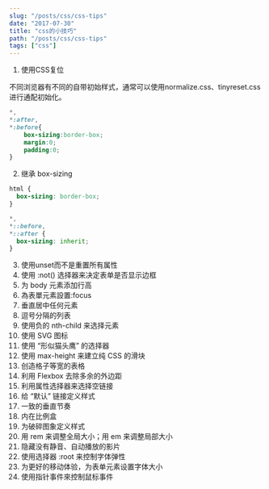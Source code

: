 ```yaml
---
slug: "/posts/css/css-tips"
date: "2017-07-30"
title: "css的小技巧"
path: "/posts/css/css-tips"
tags: ["css"]
---
```

1. 使用CSS复位

不同浏览器有不同的自带初始样式，通常可以使用normalize.css、tinyreset.css进行通配初始化。

``` css
*,
*:after,
*:before{
    box-sizing:border-box;
    margin:0;
    padding:0;
}
```

2. 继承 box-sizing

``` css
html {
  box-sizing: border-box;
}

*,
*::before,
*::after {
  box-sizing: inherit;
}
```

3. 使用unset而不是重置所有属性
4. 使用 :not() 选择器来决定表单是否显示边框
5. 为 body 元素添加行高
6. 為表單元素設置:focus
7. 垂直居中任何元素
8. 逗号分隔的列表
9. 使用负的 nth-child 来选择元素
10. 使用 SVG 图标
11. 使用 “形似猫头鹰” 的选择器
12. 使用 max-height 来建立纯 CSS 的滑块
13. 创造格子等宽的表格
14. 利用 Flexbox 去除多余的外边距
15. 利用属性选择器来选择空链接
16. 给 “默认” 链接定义样式
17. 一致的垂直节奏
18. 内在比例盒
19. 为破碎图象定义样式
20. 用 rem 来调整全局大小；用 em 来调整局部大小
21. 隐藏没有静音、自动播放的影片
22. 使用选择器 :root 来控制字体弹性
23. 为更好的移动体验，为表单元素设置字体大小
24. 使用指针事件來控制鼠标事件
